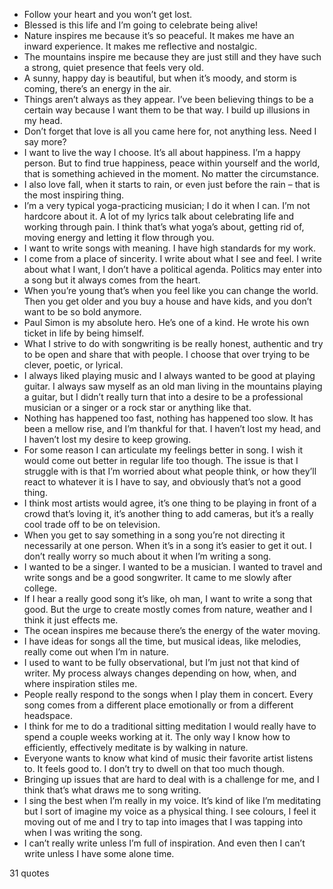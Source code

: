  - Follow your heart and you won’t get lost.
 - Blessed is this life and I’m going to celebrate being alive!
 - Nature inspires me because it’s so peaceful. It makes me have an inward experience. It makes me reflective and nostalgic.
 - The mountains inspire me because they are just still and they have such a strong, quiet presence that feels very old.
 - A sunny, happy day is beautiful, but when it’s moody, and storm is coming, there’s an energy in the air.
 - Things aren’t always as they appear. I’ve been believing things to be a certain way because I want them to be that way. I build up illusions in my head.
 - Don’t forget that love is all you came here for, not anything less. Need I say more?
 - I want to live the way I choose. It’s all about happiness. I’m a happy person. But to find true happiness, peace within yourself and the world, that is something achieved in the moment. No matter the circumstance.
 - I also love fall, when it starts to rain, or even just before the rain – that is the most inspiring thing.
 - I’m a very typical yoga-practicing musician; I do it when I can. I’m not hardcore about it. A lot of my lyrics talk about celebrating life and working through pain. I think that’s what yoga’s about, getting rid of, moving energy and letting it flow through you.
 - I want to write songs with meaning. I have high standards for my work.
 - I come from a place of sincerity. I write about what I see and feel. I write about what I want, I don’t have a political agenda. Politics may enter into a song but it always comes from the heart.
 - When you’re young that’s when you feel like you can change the world. Then you get older and you buy a house and have kids, and you don’t want to be so bold anymore.
 - Paul Simon is my absolute hero. He’s one of a kind. He wrote his own ticket in life by being himself.
 - What I strive to do with songwriting is be really honest, authentic and try to be open and share that with people. I choose that over trying to be clever, poetic, or lyrical.
 - I always liked playing music and I always wanted to be good at playing guitar. I always saw myself as an old man living in the mountains playing a guitar, but I didn’t really turn that into a desire to be a professional musician or a singer or a rock star or anything like that.
 - Nothing has happened too fast, nothing has happened too slow. It has been a mellow rise, and I’m thankful for that. I haven’t lost my head, and I haven’t lost my desire to keep growing.
 - For some reason I can articulate my feelings better in song. I wish it would come out better in regular life too though. The issue is that I struggle with is that I’m worried about what people think, or how they’ll react to whatever it is I have to say, and obviously that’s not a good thing.
 - I think most artists would agree, it’s one thing to be playing in front of a crowd that’s loving it, it’s another thing to add cameras, but it’s a really cool trade off to be on television.
 - When you get to say something in a song you’re not directing it necessarily at one person. When it’s in a song it’s easier to get it out. I don’t really worry so much about it when I’m writing a song.
 - I wanted to be a singer. I wanted to be a musician. I wanted to travel and write songs and be a good songwriter. It came to me slowly after college.
 - If I hear a really good song it’s like, oh man, I want to write a song that good. But the urge to create mostly comes from nature, weather and I think it just effects me.
 - The ocean inspires me because there’s the energy of the water moving.
 - I have ideas for songs all the time, but musical ideas, like melodies, really come out when I’m in nature.
 - I used to want to be fully observational, but I’m just not that kind of writer. My process always changes depending on how, when, and where inspiration stiles me.
 - People really respond to the songs when I play them in concert. Every song comes from a different place emotionally or from a different headspace.
 - I think for me to do a traditional sitting meditation I would really have to spend a couple weeks working at it. The only way I know how to efficiently, effectively meditate is by walking in nature.
 - Everyone wants to know what kind of music their favorite artist listens to. It feels good to. I don’t try to dwell on that too much though.
 - Bringing up issues that are hard to deal with is a challenge for me, and I think that’s what draws me to song writing.
 - I sing the best when I’m really in my voice. It’s kind of like I’m meditating but I sort of imagine my voice as a physical thing. I see colours, I feel it moving out of me and I try to tap into images that I was tapping into when I was writing the song.
 - I can’t really write unless I’m full of inspiration. And even then I can’t write unless I have some alone time.

31 quotes